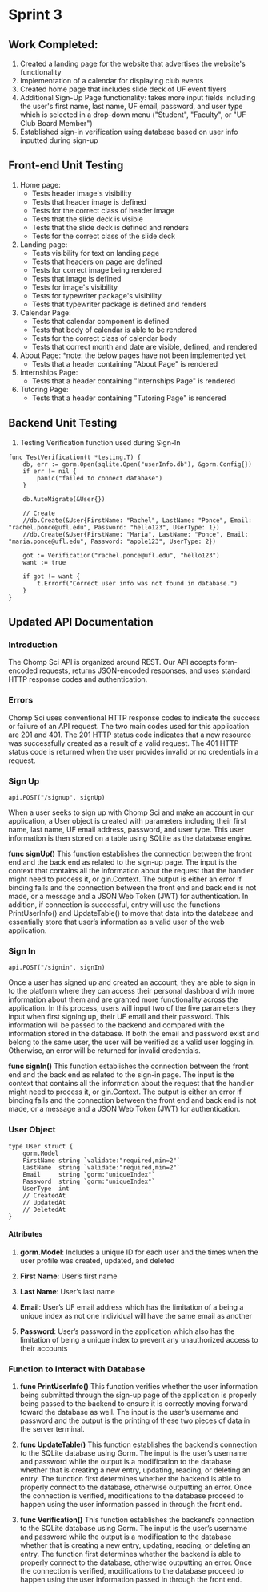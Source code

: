 # Sprint 3

## Work Completed:
1) Created a landing page for the website that advertises the website's functionality
2) Implementation of a calendar for displaying club events
3) Created home page that includes slide deck of UF event flyers 
4) Additional Sign-Up Page functionality: takes more input fields including the user's first name, last name, UF email, password, and user type which is selected in a drop-down menu ("Student", "Faculty", or "UF Club Board Member")
5) Established sign-in verification using database based on user info inputted during sign-up

## Front-end Unit Testing
1) Home page: 
    - Tests header image's visibility
    - Tests that header image is defined
    - Tests for the correct class of header image
    - Tests that the slide deck is visible
    - Tests that the slide deck is defined and renders
    - Tests for the correct class of the slide deck 
2) Landing page: 
    - Tests visibility for text on landing page
    - Tests that headers on page are defined 
    - Tests for correct image being rendered 
    - Tests that image is defined
    - Tests for image's visibility
    - Tests for typewriter package's visibility
    - Tests that typewriter package is defined and renders
3) Calendar Page: 
    - Tests that calendar component is defined
    - Tests that body of calendar is able to be rendered 
    - Tests for the correct class of calendar body
    - Tests that correct month and date are visible, defined, and rendered
4) About Page: *note: the below pages have not been implemented yet 
    - Tests that a header containing "About Page" is rendered
5) Internships Page: 
    - Tests that a header containing "Internships Page" is rendered
7) Tutoring Page: 
    - Tests that a header containing "Tutoring Page" is rendered

## Backend Unit Testing
1) Testing Verification function used during Sign-In
```
func TestVerification(t *testing.T) {
	db, err := gorm.Open(sqlite.Open("userInfo.db"), &gorm.Config{})
	if err != nil {
		panic("failed to connect database")
	}

	db.AutoMigrate(&User{})

	// Create
	//db.Create(&User{FirstName: "Rachel", LastName: "Ponce", Email: "rachel.ponce@ufl.edu", Password: "hello123", UserType: 1})
	//db.Create(&User{FirstName: "Maria", LastName: "Ponce", Email: "maria.ponce@ufl.edu", Password: "apple123", UserType: 2})

	got := Verification("rachel.ponce@ufl.edu", "hello123")
	want := true

	if got != want {
		t.Errorf("Correct user info was not found in database.")
	}
}
```

## Updated API Documentation 
### Introduction
The Chomp Sci API is organized around REST. Our API accepts form-encoded requests, returns JSON-encoded responses, and uses standard HTTP response codes and authentication.

### Errors
Chomp Sci uses conventional HTTP response codes to indicate the success or failure of an API request. The two main codes used for this application are 201 and 401. The 201 HTTP status code indicates that a new resource was successfully created as a result of a valid request. The 401 HTTP status code is returned when the user provides invalid or no credentials in a request. 

### Sign Up
```
api.POST("/signup", signUp)
```
When a user seeks to sign up with Chomp Sci and make an account in our application, a User object is created with parameters including their first name, last name, UF email address, password, and user type. This user information is then stored on a table using SQLite as the database engine. 

**func signUp()**
This function establishes the connection between the front end and the back end as related to the sign-up page. The input is the context that contains all the information about the request that the handler might need to process it, or gin.Context. The output is either an error if binding fails and the connection between the front end and back end is not made, or a message and a JSON Web Token (JWT) for authentication. In addition, if connection is successful, entry will use the functions  PrintUserInfo() and UpdateTable() to move that data into the database and essentially store that user’s information as a valid user of the web application.

### Sign In
```
api.POST("/signin", signIn)
```
Once a user has signed up and created an account, they are able to sign in to the platform where they can access their personal dashboard with more information about them and are granted more functionality across the application. In this process, users will input two of the five parameters they input when first signing up, their UF email and their password. This information will be passed to the backend and compared with the information stored in the database. If both the email and password exist and belong to the same user, the user will be verified as a valid user logging in. Otherwise, an error will be returned for invalid credentials.

**func signIn()**
This function establishes the connection between the front end and the back end as related to the sign-in page. The input is the context that contains all the information about the request that the handler might need to process it, or gin.Context. The output is either an error if binding fails and the connection between the front end and back end is not made, or a message and a JSON Web Token (JWT) for authentication. 

### User Object
```
type User struct {
	gorm.Model
	FirstName string `validate:"required,min=2"`
	LastName  string `validate:"required,min=2"`
	Email     string `gorm:"uniqueIndex"`
	Password  string `gorm:"uniqueIndex"`
	UserType  int
	// CreatedAt
	// UpdatedAt
	// DeletedAt
}
```
#### Attributes
1) **gorm.Model**: Includes a unique ID for each user and the times when the user profile was created, updated, and deleted

2) **First Name**: User’s first name

3) **Last Name**: User’s last name

4) **Email**: User’s UF email address which has the limitation of a being a unique index as not one individual will have the same email as another

5) **Password**: User’s password in the application which also has the limitation of being a unique index to prevent any unauthorized access to their accounts


### Function to Interact with Database
1.	**func PrintUserInfo()**
This function verifies whether the user information being submitted through the sign-up page of the application is properly being passed to the backend to ensure it is correctly moving forward toward the database as well. The input is the user’s username and password and the output is the printing of these two pieces of data in the server terminal. 

2.	**func UpdateTable()** 
This function establishes the backend’s connection to the SQLite database using Gorm. The input is the user’s username and password while the output is a modification to the database whether that is creating a new entry, updating, reading, or deleting an entry. The function first determines whether the backend is able to properly connect to the database, otherwise outputting an error. Once the connection is verified, modifications to the database proceed to happen using the user information passed in through the front end.

3.	**func Verification()** 
This function establishes the backend’s connection to the SQLite database using Gorm. The input is the user’s username and password while the output is a modification to the database whether that is creating a new entry, updating, reading, or deleting an entry. The function first determines whether the backend is able to properly connect to the database, otherwise outputting an error. Once the connection is verified, modifications to the database proceed to happen using the user information passed in through the front end.
